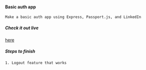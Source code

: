 #### Basic auth app
```
Make a basic auth app using Express, Passport.js, and LinkedIn
```
##### Check it out live
[here](https://peaceful-sea-2599.herokuapp.com/)

##### Steps to finish
```
1. Logout feature that works
```
